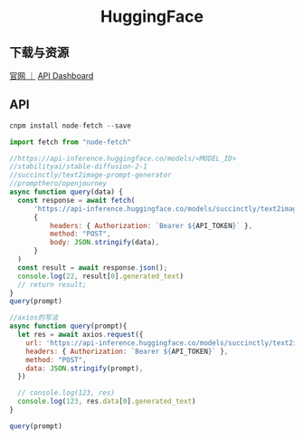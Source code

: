 # <center>HuggingFace</center>

## 下载与资源
[官网 ｜](https://huggingface.co)
[API ](https://huggingface.co/docs/api-inference/index)
[Dashboard ](https://api-inference.huggingface.co/dashboard/usage)

## API
```js
cnpm install node-fetch --save

import fetch from "node-fetch"

//https://api-inference.huggingface.co/models/<MODEL_ID>
//stabilityai/stable-diffusion-2-1
//succinctly/text2image-prompt-generator
//prompthero/openjourney
async function query(data) {
  const response = await fetch(
      'https://api-inference.huggingface.co/models/succinctly/text2image-prompt-generator',
      {
          headers: { Authorization: `Bearer ${API_TOKEN}` },
          method: "POST",
          body: JSON.stringify(data),
      }
  )
  const result = await response.json();
  console.log(22, result[0].generated_text)
  // return result;
}
query(prompt)

//axios的写法
async function query(prompt){
  let res = await axios.request({
    url: 'https://api-inference.huggingface.co/models/succinctly/text2image-prompt-generator',
    headers: { Authorization: `Bearer ${API_TOKEN}` },
    method: "POST",
    data: JSON.stringify(prompt),
  })

  // console.log(123, res) 
  console.log(123, res.data[0].generated_text) 
}

query(prompt)
```